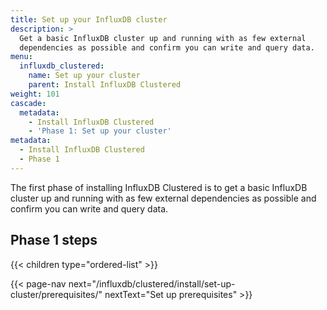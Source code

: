 ```yaml
---
title: Set up your InfluxDB cluster
description: >
  Get a basic InfluxDB cluster up and running with as few external
  dependencies as possible and confirm you can write and query data.
menu:
  influxdb_clustered:
    name: Set up your cluster
    parent: Install InfluxDB Clustered
weight: 101
cascade:
  metadata:
    - Install InfluxDB Clustered
    - 'Phase 1: Set up your cluster'
metadata:
  - Install InfluxDB Clustered
  - Phase 1
---
```


The first phase of installing InfluxDB Clustered is to get a basic InfluxDB
cluster up and running with as few external dependencies as possible and confirm
you can write and query data.

## Phase 1 steps 

{{< children type="ordered-list" >}}

{{< page-nav next="/influxdb/clustered/install/set-up-cluster/prerequisites/" nextText="Set up prerequisites" >}}

